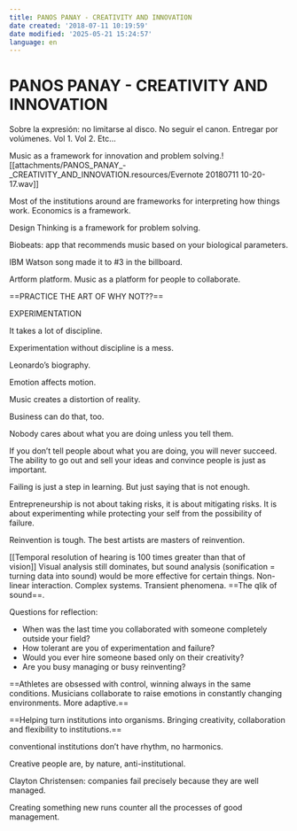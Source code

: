 ```yaml
---
title: PANOS PANAY - CREATIVITY AND INNOVATION
date created: '2018-07-11 10:19:59'
date modified: '2025-05-21 15:24:57'
language: en
---
```



# PANOS PANAY - CREATIVITY AND INNOVATION

Sobre la expresión: no limitarse al disco. No seguir el canon. Entregar por volúmenes. Vol 1. Vol 2. Etc…

Music as a framework for innovation and problem solving.![[attachments/PANOS_PANAY_-_CREATIVITY_AND_INNOVATION.resources/Evernote 20180711 10-20-17.wav]]

Most of the institutions around are frameworks for interpreting how things work. Economics is a framework.

Design Thinking is a framework for problem solving.

Biobeats: app that recommends music based on your biological parameters.

IBM Watson song made it to #3 in the billboard.

Artform platform. Music as a platform for people to collaborate.

==PRACTICE THE ART OF WHY NOT??==

EXPERIMENTATION

It takes a lot of discipline. 

Experimentation without discipline is a mess.

Leonardo’s biography.

Emotion affects motion.

Music creates a distortion of reality.

Business can do that, too.

Nobody cares about what you are doing unless you tell them.

If you don’t tell people about what you are doing, you will never succeed. The ability to go out and sell your ideas and convince people is just as important.

Failing is just a step in learning. But just saying that is not enough.

Entrepreneurship is not about taking risks, it is about mitigating risks. It is about experimenting while protecting your self from the possibility of failure.

Reinvention is tough. The best artists are masters of reinvention.

[[Temporal resolution of hearing is 100 times greater than that of vision]] Visual analysis still dominates, but sound analysis (sonification = turning data into sound) would be more effective for certain things. Non-linear interaction. Complex systems. Transient phenomena. ==The qlik of sound==.

Questions for reflection:

* When was the last time you collaborated with someone completely outside your field?
* How tolerant are you of experimentation and failure?
* Would you ever hire someone based only on their creativity?
* Are you busy managing or busy reinventing?

==Athletes are obsessed with control, winning always in the same conditions. Musicians collaborate to raise emotions in constantly changing environments. More adaptive.==

==Helping turn institutions into organisms. Bringing creativity, collaboration and flexibility to institutions.==

conventional institutions don’t have rhythm, no harmonics.

Creative people are, by nature, anti-institutional.

Clayton Christensen: companies fail precisely because they are well managed.

Creating something new runs counter all the processes of good management.

